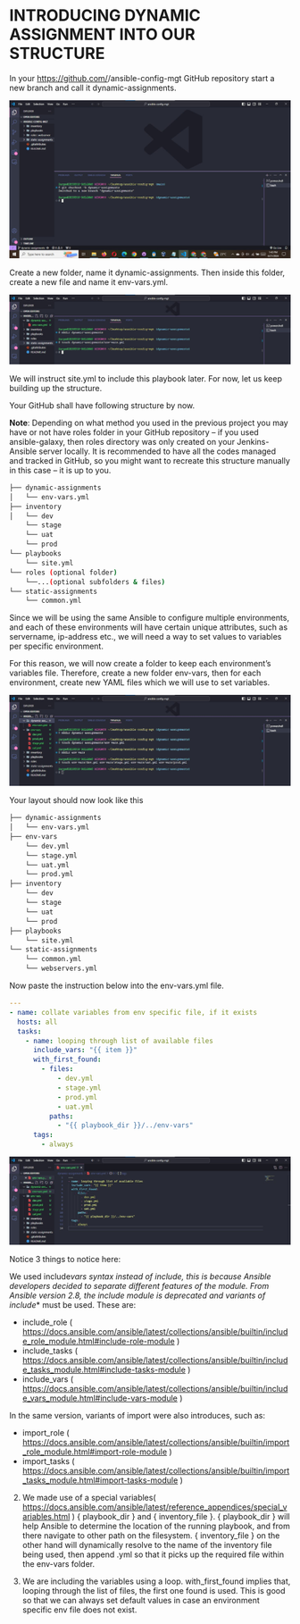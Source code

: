 # INTRODUCING DYNAMIC ASSIGNMENT INTO OUR STRUCTURE

In your https://github.com/<your-name>/ansible-config-mgt GitHub repository start a new branch and call it dynamic-assignments.

![](image/a1.jpg)

Create a new folder, name it dynamic-assignments. Then inside this folder, create a new file and name it env-vars.yml.

![](image/a2.jpg)

We will instruct site.yml to include this playbook later. For now, let us keep building up the structure.

Your GitHub shall have following structure by now.

**Note**: Depending on what method you used in the previous project you may have or not have roles folder in your GitHub repository – if
you used ansible-galaxy, then roles directory was only created on your Jenkins-Ansible server locally. It is recommended to have all
the codes managed and tracked in GitHub, so you might want to recreate this structure manually in this case – it is up to you.

```bash
├── dynamic-assignments
│   └── env-vars.yml
├── inventory
│   └── dev
    └── stage
    └── uat
    └── prod
└── playbooks
    └── site.yml
└── roles (optional folder)
    └──...(optional subfolders & files)
└── static-assignments
    └── common.yml
```

Since we will be using the same Ansible to configure multiple environments, and each of these environments will have certain
unique attributes, such as servername, ip-address etc., we will need a way to set values to variables per specific environment.

For this reason, we will now create a folder to keep each environment’s variables file. Therefore, create a new folder env-vars, then for each environment, create new YAML files which we will use to set variables.

![](image/a3.jpg)

Your layout should now look like this

```bash
├── dynamic-assignments
│   └── env-vars.yml
├── env-vars
    └── dev.yml
    └── stage.yml
    └── uat.yml
    └── prod.yml
├── inventory
    └── dev
    └── stage
    └── uat
    └── prod
├── playbooks
    └── site.yml
└── static-assignments
    └── common.yml
    └── webservers.yml
```

Now paste the instruction below into the env-vars.yml file.

```yaml
---
- name: collate variables from env specific file, if it exists
  hosts: all
  tasks:
    - name: looping through list of available files
      include_vars: "{{ item }}"
      with_first_found:
        - files:
            - dev.yml
            - stage.yml
            - prod.yml
            - uat.yml
          paths:
            - "{{ playbook_dir }}/../env-vars"
      tags:
        - always
```

![](image/a4.jpg)

Notice 3 things to notice here:

We used include*vars syntax instead of include, this is because Ansible developers decided to separate different features of the
module. From Ansible version 2.8, the include module is deprecated and variants of include*\* must be used. These are:

- include_role ( https://docs.ansible.com/ansible/latest/collections/ansible/builtin/include_role_module.html#include-role-module )
- include_tasks ( https://docs.ansible.com/ansible/latest/collections/ansible/builtin/include_tasks_module.html#include-tasks-module )
- include_vars ( https://docs.ansible.com/ansible/latest/collections/ansible/builtin/include_vars_module.html#include-vars-module )

In the same version, variants of import were also introduces, such as:

- import_role ( https://docs.ansible.com/ansible/latest/collections/ansible/builtin/import_role_module.html#import-role-module )
- import_tasks ( https://docs.ansible.com/ansible/latest/collections/ansible/builtin/import_tasks_module.html#import-tasks-module )

2. We made use of a special variables( https://docs.ansible.com/ansible/latest/reference_appendices/special_variables.html )
   { playbook_dir } and { inventory_file }. { playbook_dir } will help Ansible to determine the location of the running playbook, and
   from there navigate to other path on the filesystem. { inventory_file } on the other hand will dynamically resolve to the name of
   the inventory file being used, then append .yml so that it picks up the required file within the env-vars folder.

3. We are including the variables using a loop. with_first_found implies that, looping through the list of files, the first one found
   is used. This is good so that we can always set default values in case an environment specific env file does not exist.
